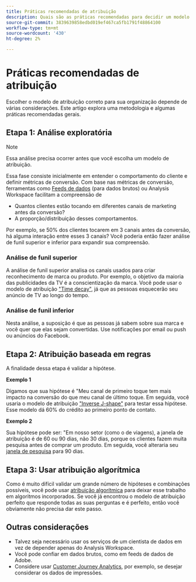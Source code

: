```yaml
---
title: Práticas recomendadas de atribuição
description: Quais são as práticas recomendadas para decidir um modelo de atribuição?
source-git-commit: 3839639858edbd019ef467ca5fb1791f48864100
workflow-type: tm+mt
source-wordcount: '430'
ht-degree: 2%

---
```



# Práticas recomendadas de atribuição

Escolher o modelo de atribuição correto para sua organização depende de várias considerações. Este artigo explora uma metodologia e algumas práticas recomendadas gerais.

## Etapa 1: Análise exploratória

>[!NOTE]
>Essa análise precisa ocorrer antes que você escolha um modelo de atribuição.

Essa fase consiste inicialmente em entender o comportamento do cliente e definir métricas de conversão. Com base nas métricas de conversão, ferramentas como [Feeds de dados](https://experienceleague.adobe.com/docs/analytics/export/analytics-data-feed/data-feed-overview.html?lang=en) (para dados brutos) ou Analysis Workspace facilitam a compreensão de

* Quantos clientes estão tocando em diferentes canais de marketing antes da conversão?
* A proporção/distribuição desses comportamentos.

Por exemplo, se 50% dos clientes tocarem em 3 canais antes da conversão, há alguma interação entre esses 3 canais?
Você poderia então fazer análise de funil superior e inferior para expandir sua compreensão.

### Análise de funil superior

A análise de funil superior analisa os canais usados para criar reconhecimento de marca ou produto. Por exemplo, o objetivo da maioria das publicidades da TV é a conscientização da marca. Você pode usar o modelo de atribuição [&quot;Time decay&quot;](/help/analysis-workspace/attribution/models.md), já que as pessoas esquecerão seu anúncio de TV ao longo do tempo.

### Análise de funil inferior

Nesta análise, a suposição é que as pessoas já sabem sobre sua marca e você quer que elas sejam convertidas. Use notificações por email ou push ou anúncios do Facebook.

## Etapa 2: Atribuição baseada em regras

A finalidade dessa etapa é validar a hipótese.

**Exemplo 1**

Digamos que sua hipótese é &quot;Meu canal de primeiro toque tem mais impacto na conversão do que meu canal de último toque. Em seguida, você usaria o modelo de atribuição [&quot;Inverse J-shape&quot;](/help/analysis-workspace/attribution/models.md) para testar essa hipótese. Esse modelo dá 60% do crédito ao primeiro ponto de contato.

**Exemplo 2**

Sua hipótese pode ser: &quot;Em nosso setor (como o de viagens), a janela de atribuição é de 60 ou 90 dias, não 30 dias, porque os clientes fazem muita pesquisa antes de comprar um produto. Em seguida, você alteraria seu [janela de pesquisa](https://experienceleague.adobe.com/docs/analytics-platform/using/cja-workspace/attribution/models.html?lang=en#lookback-windows) para 90 dias.

## Etapa 3: Usar atribuição algorítmica

Como é muito difícil validar um grande número de hipóteses e combinações possíveis, você pode usar [atribuição algorítmica](/help/analysis-workspace/attribution/algorithmic.md) para deixar esse trabalho em algoritmos incorporados. Se você já encontrou o modelo de atribuição perfeito que responde todas as suas perguntas e é perfeito, então você obviamente não precisa dar este passo.

## Outras considerações

* Talvez seja necessário usar os serviços de um cientista de dados em vez de depender apenas do Analysis Workspace.
* Você pode confiar em dados brutos, como em feeds de dados de Adobe.
* Considere usar [Customer Journey Analytics](https://experienceleague.adobe.com/docs/analytics-platform/using/cja-overview/cja-overview.html?lang=pt-BR), por exemplo, se desejar considerar os dados de impressões.

